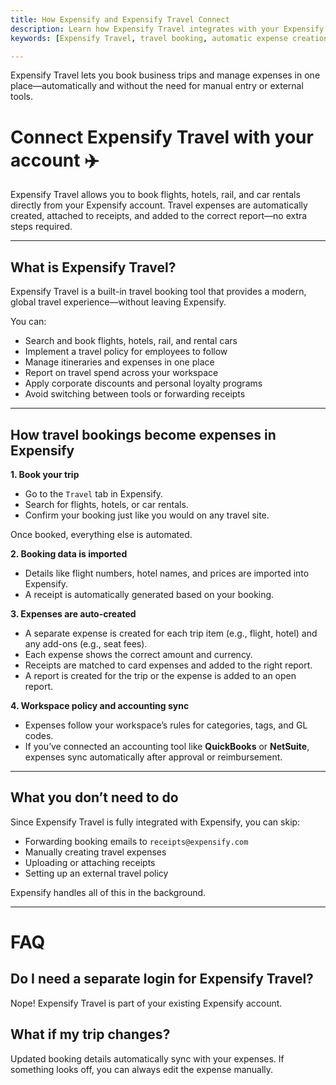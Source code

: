 ```yaml
---
title: How Expensify and Expensify Travel Connect
description: Learn how Expensify Travel integrates with your Expensify account to automate business travel booking and expense reporting.
keywords: [Expensify Travel, travel booking, automatic expense creation, flight expense, hotel booking, car rental, SmartScan, travel integration, trip automation, book business travel]

---
```


Expensify Travel lets you book business trips and manage expenses in one place—automatically and without the need for manual entry or external tools.

# Connect Expensify Travel with your account ✈️
Expensify Travel allows you to book flights, hotels, rail, and car rentals directly from your Expensify account. Travel expenses are automatically created, attached to receipts, and added to the correct report—no extra steps required.

---

## What is Expensify Travel?

Expensify Travel is a built-in travel booking tool that provides a modern, global travel experience—without leaving Expensify.

You can:
- Search and book flights, hotels, rail, and rental cars
- Implement a travel policy for employees to follow
- Manage itineraries and expenses in one place
- Report on travel spend across your workspace
- Apply corporate discounts and personal loyalty programs
- Avoid switching between tools or forwarding receipts

---

## How travel bookings become expenses in Expensify

**1. Book your trip**
- Go to the `Travel` tab in Expensify.
- Search for flights, hotels, or car rentals.
- Confirm your booking just like you would on any travel site.

Once booked, everything else is automated.

**2. Booking data is imported**
- Details like flight numbers, hotel names, and prices are imported into Expensify.
- A receipt is automatically generated based on your booking.

**3. Expenses are auto-created**
- A separate expense is created for each trip item (e.g., flight, hotel) and any add-ons (e.g., seat fees).
- Each expense shows the correct amount and currency.
- Receipts are matched to card expenses and added to the right report.
- A report is created for the trip or the expense is added to an open report.

**4. Workspace policy and accounting sync**
- Expenses follow your workspace’s rules for categories, tags, and GL codes.
- If you’ve connected an accounting tool like **QuickBooks** or **NetSuite**, expenses sync automatically after approval or reimbursement.

---

## What you don’t need to do

Since Expensify Travel is fully integrated with Expensify, you can skip:
- Forwarding booking emails to `receipts@expensify.com`
- Manually creating travel expenses
- Uploading or attaching receipts
- Setting up an external travel policy

Expensify handles all of this in the background.

---

# FAQ

## Do I need a separate login for Expensify Travel?

Nope! Expensify Travel is part of your existing Expensify account.

## What if my trip changes?

Updated booking details automatically sync with your expenses. If something looks off, you can always edit the expense manually.


